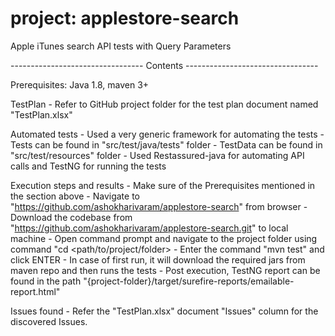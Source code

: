 # project: applestore-search
Apple iTunes search API tests with Query Parameters


--------------------------------- Contents ---------------------------------

Prerequisites: Java 1.8, maven 3+

TestPlan
	- Refer to GitHub project folder for the test plan document named "TestPlan.xlsx"

Automated tests
	- Used a very generic framework for automating the tests
	- Tests can be found in "src/test/java/tests" folder
	- TestData can be found in "src/test/resources" folder
	- Used Restassured-java for automating API calls and TestNG for running the tests

Execution steps and results
	- Make sure of the Prerequisites mentioned in the section above
	- Navigate to "https://github.com/ashokharivaram/applestore-search" from browser
	- Download the codebase from "https://github.com/ashokharivaram/applestore-search.git" to local machine
	- Open command prompt and navigate to the project folder using command "cd <path/to/project/folder>
	- Enter the command "mvn test" and click ENTER
	- In case of first run, it will download the required jars from maven repo and then runs the tests
	- Post execution, TestNG report can be found in the path "{project-folder}/target/surefire-reports/emailable-report.html"

Issues found
	- Refer the "TestPlan.xlsx" document "Issues" column for the discovered Issues.
